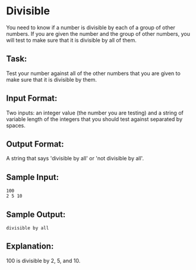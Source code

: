 # Divisible  

You need to know if a number is divisible by each of a group of other numbers. If you are given the number and the group of other numbers, you will test to make sure that it is divisible by all of them.  

## Task: 
Test your number against all of the other numbers that you are given to make sure that it is divisible by them.

## Input Format: 
Two inputs: an integer value (the number you are testing) and a string of variable length of the integers that you should test against separated by spaces.

## Output Format: 
A string that says 'divisible by all' or 'not divisible by all'.

## Sample Input: 
```
100
2 5 10
```
## Sample Output: 
```
divisible by all
```
## Explanation: 
100 is divisible by 2, 5, and 10. 
